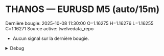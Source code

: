 # THANOS — EURUSD M5 (auto/15m)
Dernière bougie: 2025-10-08 11:30:00  O=1.16275  H=1.16276  L=1.16255  C=1.16271
Source active: twelvedata_repo

- Aucun signal sur la dernière bougie.

<details><summary>Debug</summary>

- TD_API_KEY manquant.

</details>